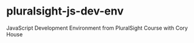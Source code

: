 # pluralsight-js-dev-env
JavaScript Development Environment from PluralSight Course with Cory House
